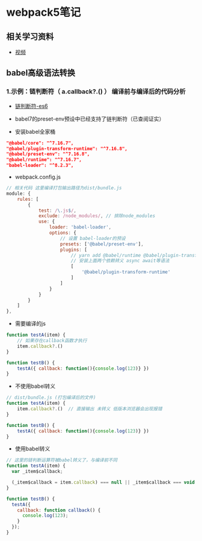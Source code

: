 # webpack5笔记



## 相关学习资料

- [视频](https://www.bilibili.com/video/BV1YU4y1g745?p=38&spm_id_from=pageDriver)

## babel高级语法转换

### 1.示例：链判断符（ a.callback?.() ） 编译前与编译后的代码分析

- [链判断符-es6](https://es6.ruanyifeng.com/#docs/operator#%E9%93%BE%E5%88%A4%E6%96%AD%E8%BF%90%E7%AE%97%E7%AC%A6)
- babel7的preset-env预设中已经支持了链判断符（已查阅证实）

- 安装babel全家桶

```json
"@babel/core": "^7.16.7",
"@babel/plugin-transform-runtime": "^7.16.8",
"@babel/preset-env": "^7.16.8",
"@babel/runtime": "^7.16.7",
"babel-loader": "^8.2.3",
```

- webpack.config.js

```js
// 相关代码 这里编译打包输出路径为dist/bundle.js
module: {
    rules: [
        {
            test: /\.js$/,
            exclude: /node_modules/, // 排除node_modules
            use: {
                loader: 'babel-loader',
                options: {
                    // 设置 babel-loader的预设
                    presets: ['@babel/preset-env'],
                    plugins: [
                        // yarn add @babel/runtime @babel/plugin-transform-runtime -D
                        // 安装上面两个依赖转义 async await等语法
                        [
                            '@babel/plugin-transform-runtime' 
                        ]
                    ]
                }
            }
        }
    ]
},
```

- 需要编译的js

```js
function testA(item) {
    // 如果存在callback函数才执行
    item.callback?.()
}

function testB() {
    testA({ callback: function(){console.log(123)} })
}
```

- 不使用babel转义

```js
// dist/bundle.js (打包编译后的文件)
function testA(item) {
    item.callback?.()  // 直接输出 未转义 低版本浏览器会出现报错
}

function testB() {
    testA({ callback: function(){console.log(123)} })
}
```

- 使用babel转义

```js
// 这里的链判断运算符被babel转义了，与编译前不同 
function testA(item) {
  var _item$callback;

  (_item$callback = item.callback) === null || _item$callback === void 0 ? void 0 : _item$callback.call(item);
}

function testB() {
  testA({
    callback: function callback() {
      console.log(123);
    }
  });
}
```

